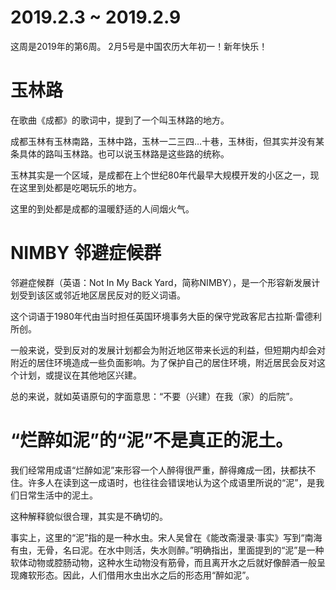 # 2019.2.3 ~ 2019.2.9

这周是2019年的第6周。
2月5号是中国农历大年初一！新年快乐！

# 玉林路

在歌曲《成都》的歌词中，提到了一个叫玉林路的地方。

成都玉林有玉林南路，玉林中路，玉林一二三四…十巷，玉林街，但其实并没有某条具体的路叫玉林路。也可以说玉林路是这些路的统称。

玉林其实是一个区域，是成都在上个世纪80年代最早大规模开发的小区之一，现在这里到处都是吃喝玩乐的地方。

这里的到处都是成都的温暖舒适的人间烟火气。

# NIMBY 邻避症候群

邻避症候群（英语：Not In My Back Yard，简称NIMBY），是一个形容新发展计划受到该区或邻近地区居民反对的贬义词语。

这个词语于1980年代由当时担任英国环境事务大臣的保守党政客尼古拉斯·雷德利所创。

一般来说，受到反对的发展计划都会为附近地区带来长远的利益，但短期内却会对附近的居住环境造成一些负面影响。为了保护自己的居住环境，附近居民会反对这个计划，或提议在其他地区兴建。

总的来说，就如英语原句的字面意思：“不要（兴建）在我（家）的后院”。

# “烂醉如泥”的“泥”不是真正的泥土。

我们经常用成语“烂醉如泥”来形容一个人醉得很严重，醉得瘫成一团，扶都扶不住。许多人在读到这一成语时，也往往会错误地认为这个成语里所说的“泥”，是我们日常生活中的泥土。

这种解释貌似很合理，其实是不确切的。

事实上，这里的“泥”指的是一种水虫。宋人吴曾在《能改斋漫录·事实》写到“南海有虫，无骨，名曰泥。在水中则活，失水则醉。”明确指出，里面提到的“泥”是一种软体动物或腔肠动物，这种水生动物没有筋骨，而且离开水之后就好像醉酒一般呈现瘫软形态。因此，人们借用水虫出水之后的形态用“醉如泥”。